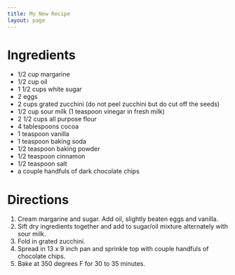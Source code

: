 ```yaml
---
title: My New Recipe
layout: page
---
```


# Ingredients

* 1/2 cup margarine
* 1/2 cup oil
* 1 1/2 cups white sugar
* 2 eggs
* 2 cups grated zucchini (do not peel zucchini but do cut off the seeds)
* 1/2 cup sour milk (1 teaspoon vinegar in fresh milk)
* 2 1/2 cups all purpose flour
* 4 tablespoons cocoa
* 1 teaspoon vanilla
* 1 teaspoon baking soda
* 1/2 teaspoon baking powder
* 1/2 teaspoon cinnamon
* 1/2 teaspoon salt
* a couple handfuls of dark chocolate chips

# Directions

1. Cream margarine and sugar. Add oil, slightly beaten eggs and vanilla.
1. Sift dry ingredients together and add to sugar/oil mixture alternately with sour milk.
1. Fold in grated zucchini.
1. Spread in 13 x 9 inch pan and sprinkle top with couple handfuls of chocolate chips.
1. Bake at 350 degrees F for 30 to 35 minutes.

